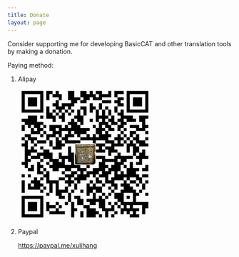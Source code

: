 ```yaml
---
title: Donate
layout: page
---
```


Consider supporting me for developing BasicCAT and other translation tools by making a donation.

Paying method:

1. Alipay

	![](/album/alipay.jpg)
	
2. Paypal

	<https://paypal.me/xulihang>